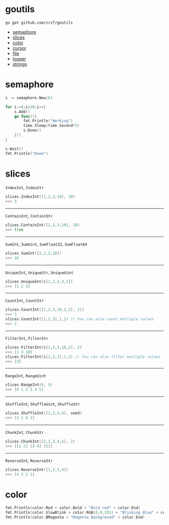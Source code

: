 # goutils

```go get github.com/zrzf/goutils```
- [semaphore](#semaphore)
- [slices](#slices)
- [color](#color)
- [cursor](#cursor)
- [file](#file)
- [looper](#looper)
- [strings](#strings)

# semaphore
```go
s := semaphore.New(6)

for i:=0;i<20;i++{
    s.Add()
    go func(){
        fmt.Println("Working")
        time.Sleep(time.Second*5)
        s.Done()
    }()
}

s.Wait()
fmt.Println("Done")
```

# slices
```IndexInt```, ```IndexStr```
```go
slices.IndexInt([1,2,3,10], 10)
>>> 3
```
---
```ContainInt```, ```ContainStr```
```go
slices.ContainInt([1,2,3,10], 10)
>>> true
```
---
```SumInt```, ```SumUint```, ```SumFloat32```, ```SumFloat64```
```go
slices.SumInt([1,2,3,10])
>>> 16
```
---
```UniqueInt```, ```UniqueStr```, ```UniqueUint```
```go
slices.UniqueInt(&[1,2,3,3,1])
>>> [1 2 3]
```
---
```CountInt```, ```CountStr```
```go
slices.CountInt([1,2,3,10,2,2], 2)]
>>> 3
slices.CountInt([1,2,3],1,2) // You can also count multiple values
>>> 2
```
---
```FilterInt```, ```FilterStr```
```go
slices.FilterInt(&[1,2,3,10,2], 2)
>>> [1 3 10]
slices.FilterInt(&[1,2,3],1,2) // You can also filter multiple values
>>> [3]
```
---
```RangeInt```, ```RangeUint```
```go
slices.RangeInt(0, 5)
>>> [0 1 2 3 4 5]
```
---
```ShuffleInt```, ```ShuffleUint```, ```ShuffleStr```
```go
slices.ShuffleInt([1,2,3,4], seed)
>>> [3 1 4 2]
```
---
```ChunkInt```, ```ChunkStr```
```go
slices.ChunkInt([1,2,3,4,5], 2)
>>> [[1 2] [3 4] [5]]
```
---
```ReverseInt```, ```ReverseStr```
```go
slices.ReverseInt([1,2,3,4])
>>> [4 3 2 1]
```

# color
```go
fmt.Println(color.Red + color.Bold + "Bold red" + color.End)
fmt.Println(color.SlowBlink + color.RGB(0,0,255) + "Blinking Blue" + color.End)
fmt.Println(color.BMagenta + "Magenta Background" + color.End)
```
